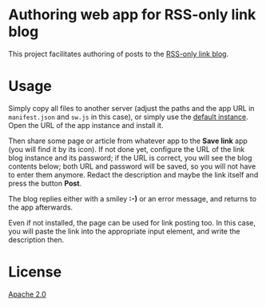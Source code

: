 # Authoring web app for RSS-only link blog

This project facilitates authoring of posts to the [RSS-only link blog](https://github.com/wincentbalin/rss-only-link-blog).

# Usage

Simply copy all files to another server (adjust the paths and the app URL in `manifest.json` and `sw.js` in this case), or simply use the [default instance](https://wincentbalin.github.io/rss-only-link-blog-app/). Open the URL of the app instance and install it.

Then share some page or article from whatever app to the **Save link** app (you will find it by its icon). If not done yet, configure the URL of the link blog instance and its password; if the URL is correct, you will see the blog contents below; both URL and password will be saved, so you will not have to enter them anymore. Redact the description and maybe the link itself and press the button **Post**.

The blog replies either with a smiley **:-)** or an error message, and returns to the app afterwards.

Even if not installed, the page can be used for link posting too. In this case, you will paste the link into the appropriate input element, and write the description then.

# License

[Apache 2.0](LICENSE)
